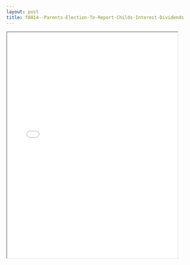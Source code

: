 ```yaml
---
layout: post
title: f8814--Parents-Election-To-Report-Childs-Interest-Dividends
---
```


<div class="pdf-container">
<iframe src="/ea/_pdf-2-md/f8814--Parents-Election-To-Report-Childs-Interest-Dividends.pdf" height="600" width="90%" allowFullScreen="true"></iframe>
</div>

